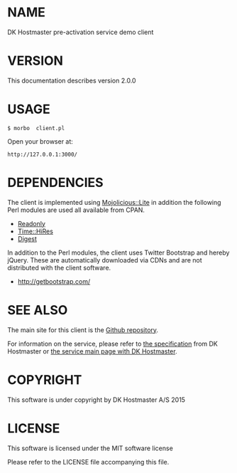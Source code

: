 # NAME

DK Hostmaster pre-activation service demo client

# VERSION

This documentation describes version 2.0.0

# USAGE

    $ morbo  client.pl

Open your browser at:

    http://127.0.0.1:3000/

# DEPENDENCIES

The client is implemented using [Mojolicious::Lite](https://metacpan.org/pod/Mojolicious::Lite) in addition the following Perl modules are used all available from CPAN.

- [Readonly](https://metacpan.org/pod/Readonly)
- [Time::HiRes](https://metacpan.org/pod/Time::HiRes)
- [Digest](https://metacpan.org/pod/Digest)

In addition to the Perl modules, the client uses Twitter Bootstrap and hereby jQuery. These are automatically downloaded via CDNs and are not distributed with the client software.

- http://getbootstrap.com/

# SEE ALSO

The main site for this client is the [Github repository](https://github.com/DK-Hostmaster/preact-demo-client-mojolicious).

For information on the service, please refer to [the specification](https://github.com/DK-Hostmaster/preactivation-service-specification) from DK Hostmaster or [the service main page with DK Hostmaster](https://www.dk-hostmaster.dk/english/technical-administration/tech-notes/pre-activation/).

# COPYRIGHT

This software is under copyright by DK Hostmaster A/S 2015

# LICENSE

This software is licensed under the MIT software license

Please refer to the LICENSE file accompanying this file.
